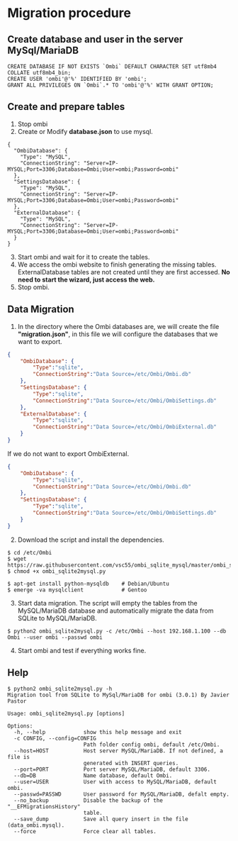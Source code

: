 # Migration procedure

## Create database and user in the server MySql/MariaDB
```
CREATE DATABASE IF NOT EXISTS `Ombi` DEFAULT CHARACTER SET utf8mb4 COLLATE utf8mb4_bin;
CREATE USER 'ombi'@'%' IDENTIFIED BY 'ombi';
GRANT ALL PRIVILEGES ON `Ombi`.* TO 'ombi'@'%' WITH GRANT OPTION;
```

## Create and prepare tables
1. Stop ombi
2. Create or Modify **database.json** to use mysql.
```
{
  "OmbiDatabase": {
    "Type": "MySQL",
    "ConnectionString": "Server=IP-MYSQL;Port=3306;Database=Ombi;User=ombi;Password=ombi"
  },
  "SettingsDatabase": {
    "Type": "MySQL",
    "ConnectionString": "Server=IP-MYSQL;Port=3306;Database=Ombi;User=ombi;Password=ombi"
  },
  "ExternalDatabase": {
    "Type": "MySQL",
    "ConnectionString": "Server=IP-MYSQL;Port=3306;Database=Ombi;User=ombi;Password=ombi"
  }
}
```
3. Start ombi and wait for it to create the tables.
4. We access the ombi website to finish generating the missing tables. ExternalDatabase tables are not created until they are first accessed.
   **No need to start the wizard, just access the web.**
5. Stop ombi.

## Data Migration
1. In the directory where the Ombi databases are, we will create the file **"migration.json"**, in this file we will configure the databases that we want to export.
```json
{
    "OmbiDatabase": {
        "Type":"sqlite",
        "ConnectionString":"Data Source=/etc/Ombi/Ombi.db"
    },
    "SettingsDatabase": {
        "Type":"sqlite",
        "ConnectionString":"Data Source=/etc/Ombi/OmbiSettings.db"
    },
    "ExternalDatabase": {
        "Type":"sqlite",
        "ConnectionString":"Data Source=/etc/Ombi/OmbiExternal.db"
    }
}
```
If we do not want to export OmbiExternal.
```json
{
    "OmbiDatabase": {
        "Type":"sqlite",
        "ConnectionString":"Data Source=/etc/Ombi/Ombi.db"
    },
    "SettingsDatabase": {
        "Type":"sqlite",
        "ConnectionString":"Data Source=/etc/Ombi/OmbiSettings.db"
    }
}
```

2. Download the script and install the dependencies.
```
$ cd /etc/Ombi
$ wget https://raw.githubusercontent.com/vsc55/ombi_sqlite_mysql/master/ombi_sqlite2mysql.py
$ chmod +x ombi_sqlite2mysql.py

$ apt-get install python-mysqldb    # Debian/Ubuntu
$ emerge -va mysqlclient            # Gentoo
```

3. Start data migration.
The script will empty the tables from the MySQL/MariaDB database and automatically migrate the data from SQLite to MySQL/MariaDB.
```
$ python2 ombi_sqlite2mysql.py -c /etc/Ombi --host 192.168.1.100 --db Ombi --user ombi --passwd ombi
```

4. Start ombi and test if everything works fine.

## Help
```
$ python2 ombi_sqlite2mysql.py -h
Migration tool from SQLite to MySql/MariaDB for ombi (3.0.1) By Javier Pastor

Usage: ombi_sqlite2mysql.py [options]

Options:
  -h, --help            show this help message and exit
  -c CONFIG, --config=CONFIG
                        Path folder config ombi, default /etc/Ombi.
  --host=HOST           Host server MySQL/MariaDB. If not defined, a file is
                        generated with INSERT queries.
  --port=PORT           Port server MySQL/MariaDB, default 3306.
  --db=DB               Name database, default Ombi.
  --user=USER           User with access to MySQL/MariaDB, default ombi.
  --passwd=PASSWD       User password for MySQL/MariaDB, defalt empty.
  --no_backup           Disable the backup of the "__EFMigrationsHistory"
                        table.
  --save_dump           Save all query insert in the file (data_ombi.mysql).
  --force               Force clear all tables.
```